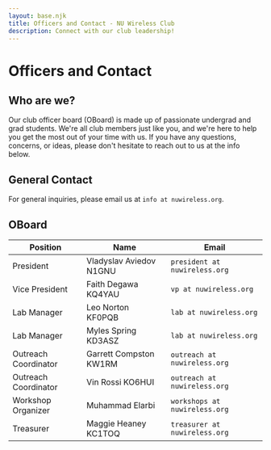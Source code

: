 ```yaml
---
layout: base.njk
title: Officers and Contact - NU Wireless Club
description: Connect with our club leadership!
---
```

# Officers and Contact

## Who are we?
Our club officer board (OBoard) is made up of passionate undergrad and grad students. We're all club members just like you, and we're here to help you get the most out of your time with us. If you have any questions, concerns, or ideas, please don't hesitate to reach out to us at the info below.

## General Contact
For general inquiries, please email us at `info at nuwireless.org`.

## OBoard

| Position | Name | Email |
|----------|------|-------|
| President | Vladyslav Aviedov N1GNU | `president at nuwireless.org` |
| Vice President | Faith Degawa KQ4YAU | `vp at nuwireless.org` |
| Lab Manager | Leo Norton KF0PQB | `lab at nuwireless.org` |
| Lab Manager | Myles Spring KD3ASZ | `lab at nuwireless.org` |
| Outreach Coordinator | Garrett Compston KW1RM | `outreach at nuwireless.org` |
| Outreach Coordinator | Vin Rossi KO6HUI | `outreach at nuwireless.org` |
| Workshop Organizer | Muhammad Elarbi | `workshops at nuwireless.org` |
| Treasurer | Maggie Heaney KC1TOQ | `treasurer at nuwireless.org` |
